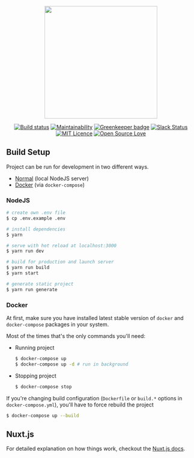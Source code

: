 <p align="center">
  <img width="300" height="300" src=https://i.imgur.com/JgstIyZ.png">
</p>

<p align="center">
  <a href="https://travis-ci.org/knit-pk/homepage-nuxtjs"><img src="https://travis-ci.org/knit-pk/homepage-nuxtjs.svg?branch=develop" alt="Build status"></a>
  <a href="https://codeclimate.com/github/knit-pk/homepage-nuxtjs/maintainability"><img src="https://api.codeclimate.com/v1/badges/d820268b393178d9e7eb/maintainability" alt="Maintainability"></a>
  <a href="https://greenkeeper.io/"><img src="https://badges.greenkeeper.io/knit-pk/homepage-nuxtjs.svg" alt="Greenkeeper badge"></a>
  <a href="https://knitwebdevpk.herokuapp.com"><img src="https://knitwebdevpk.herokuapp.com/badge.svg" alt="Slack Status"></a>
  <a href="https://opensource.org/licenses/mit-license.php"><img src="https://badges.frapsoft.com/os/mit/mit.svg?v=103" alt="MIT Licence"></a>
  <a href="https://github.com/ellerbrock/open-source-badges/"><img src="https://badges.frapsoft.com/os/v1/open-source.svg?v=103" alt="Open Source Love"></a>
</p>

## Build Setup
Project can be run for development in two different ways.
- [Normal](#nodejs) (local NodeJS server)
- [Docker](#docker) (via `docker-compose`)

### NodeJS
```bash
# create own .env file
$ cp .env.example .env

# install dependencies
$ yarn

# serve with hot reload at localhost:3000
$ yarn run dev

# build for production and launch server
$ yarn run build
$ yarn start

# generate static project
$ yarn run generate
```

### Docker
At first, make sure you have installed latest stable version of `docker` and `docker-compose` packages in your system.

Most of the times that's the only commands you'll need:

- Running project
  ```bash
  $ docker-compose up
  $ docker-compose up -d # run in background
  ```
- Stopping project
  ```bash
  $ docker-compose stop
  ```
If you're changing build configuration (`Dockerfile` or `build.*` options in `docker-compose.yml`), you'll have to force rebuild the project

  ```bash
  $ docker-compose up --build
  ```

## Nuxt.js

For detailed explanation on how things work, checkout the [Nuxt.js docs](https://github.com/nuxt/nuxt.js).

